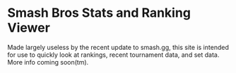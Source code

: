 # Smash Bros Stats and Ranking Viewer
Made largely useless by the recent update to smash.gg, this site is intended for use to quickly look at rankings, recent tournament data, and set data. More info coming soon(tm).
